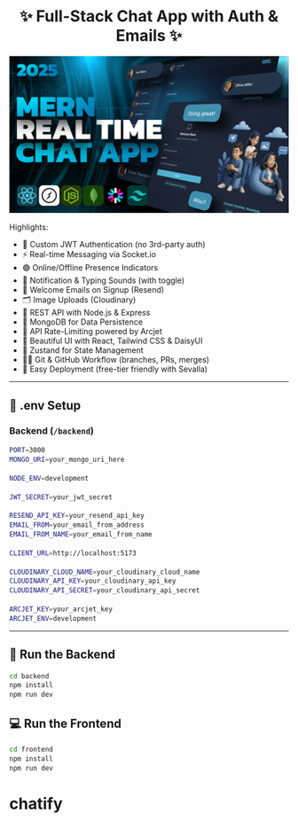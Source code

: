 <h1 align="center">✨ Full-Stack Chat App with Auth & Emails ✨</h1>

![Demo App](/frontend/public/screenshot-for-readme.png)

Highlights:

- 🔐 Custom JWT Authentication (no 3rd-party auth)
- ⚡ Real-time Messaging via Socket.io
- 🟢 Online/Offline Presence Indicators
- 🔔 Notification & Typing Sounds (with toggle)
- 📨 Welcome Emails on Signup (Resend)
- 🗂️ Image Uploads (Cloudinary)
- 🧰 REST API with Node.js & Express
- 🧱 MongoDB for Data Persistence
- 🚦 API Rate-Limiting powered by Arcjet
- 🎨 Beautiful UI with React, Tailwind CSS & DaisyUI
- 🧠 Zustand for State Management
- 🧑‍💻 Git & GitHub Workflow (branches, PRs, merges)
- 🚀 Easy Deployment (free-tier friendly with Sevalla)

---

## 🧪 .env Setup

### Backend (`/backend`)

```bash
PORT=3000
MONGO_URI=your_mongo_uri_here

NODE_ENV=development

JWT_SECRET=your_jwt_secret

RESEND_API_KEY=your_resend_api_key
EMAIL_FROM=your_email_from_address
EMAIL_FROM_NAME=your_email_from_name

CLIENT_URL=http://localhost:5173

CLOUDINARY_CLOUD_NAME=your_cloudinary_cloud_name
CLOUDINARY_API_KEY=your_cloudinary_api_key
CLOUDINARY_API_SECRET=your_cloudinary_api_secret

ARCJET_KEY=your_arcjet_key
ARCJET_ENV=development
```

---

## 🔧 Run the Backend

```bash
cd backend
npm install
npm run dev
```

## 💻 Run the Frontend

```bash
cd frontend
npm install
npm run dev
```
# chatify
